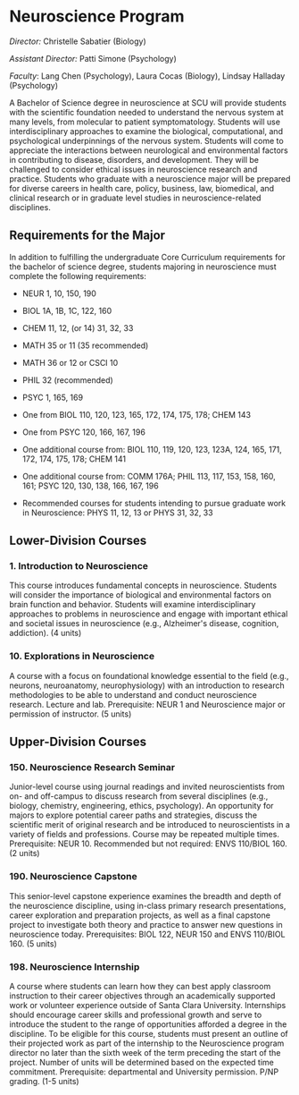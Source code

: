 Neuroscience Program
====================

*Director:* Christelle Sabatier (Biology)

*Assistant Director:* Patti Simone (Psychology)

*Faculty*: Lang Chen (Psychology), Laura Cocas (Biology), Lindsay Halladay (Psychology)

A Bachelor of Science degree in neuroscience at SCU will provide students with the scientific foundation needed to understand the nervous system at many levels, from molecular to patient symptomatology. Students will use interdisciplinary approaches to examine the biological, computational, and psychological underpinnings of the nervous system. Students will come to appreciate the interactions between neurological and environmental factors in contributing to disease, disorders, and development. They will be challenged to consider ethical issues in neuroscience research and practice. Students who graduate with a neuroscience major will be prepared for diverse careers in health care, policy, business, law, biomedical, and clinical research or in graduate level studies in neuroscience-related disciplines.

Requirements for the Major
--------------------------

In addition to fulfilling the undergraduate Core Curriculum requirements for the bachelor of science degree, students majoring in neuroscience must complete the following requirements:

-   NEUR 1, 10, 150, 190

-   BIOL 1A, 1B, 1C, 122, 160

-   CHEM 11, 12, (or 14) 31, 32, 33

-   MATH 35 or 11 (35 recommended)

-   MATH 36 or 12 or CSCI 10

-   PHIL 32 (recommended)

-   PSYC 1, 165, 169

-   One from BIOL 110, 120, 123, 165, 172, 174, 175, 178; CHEM 143

-   One from PSYC 120, 166, 167, 196

-   One additional course from: BIOL 110, 119, 120, 123, 123A, 124, 165, 171, 172, 174, 175, 178; CHEM 141

-   One additional course from: COMM 176A; PHIL 113, 117, 153, 158, 160, 161; PSYC 120, 130, 138, 166, 167, 196

-   Recommended courses for students intending to pursue graduate work in Neuroscience: PHYS 11, 12, 13 or PHYS 31, 32, 33

Lower-Division Courses
----------------------

### 1. Introduction to Neuroscience

This course introduces fundamental concepts in neuroscience. Students will consider the importance of biological and environmental factors on brain function and behavior. Students will examine interdisciplinary approaches to problems in neuroscience and engage with important ethical and societal issues in neuroscience (e.g., Alzheimer's disease, cognition, addiction). (4 units)

### 10. Explorations in Neuroscience

A course with a focus on foundational knowledge essential to the field (e.g., neurons, neuroanatomy, neurophysiology) with an introduction to research methodologies to be able to understand and conduct neuroscience research. Lecture and lab. Prerequisite: NEUR 1 and Neuroscience major or permission of instructor. (5 units)

Upper-Division Courses
----------------------

### 150. Neuroscience Research Seminar

Junior-level course using journal readings and invited neuroscientists from on- and off-campus to discuss research from several disciplines (e.g., biology, chemistry, engineering, ethics, psychology). An opportunity for majors to explore potential career paths and strategies, discuss the scientific merit of original research and be introduced to neuroscientists in a variety of fields and professions. Course may be repeated multiple times. Prerequisite: NEUR 10. Recommended but not required: ENVS 110/BIOL 160. (2 units)

### 190. Neuroscience Capstone

This senior-level capstone experience examines the breadth and depth of the neuroscience discipline, using in-class primary research presentations, career exploration and preparation projects, as well as a final capstone project to investigate both theory and practice to answer new questions in neuroscience today. Prerequisites: BIOL 122, NEUR 150 and ENVS 110/BIOL 160. (5 units)

### 198. Neuroscience Internship

A course where students can learn how they can best apply classroom instruction to their career objectives through an academically supported work or volunteer experience outside of Santa Clara University. Internships should encourage career skills and professional growth and serve to introduce the student to the range of opportunities afforded a degree in the discipline. To be eligible for this course, students must present an outline of their projected work as part of the internship to the Neuroscience program director no later than the sixth week of the term preceding the start of the project. Number of units will be determined based on the expected time commitment. Prerequisite: departmental and University permission. P/NP grading. (1-5 units)
